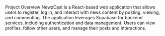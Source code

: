 Project Overview
NewzCast is a React-based web application that allows users to register, log in, and interact with news content by posting, viewing, and commenting.
The application leverages Supabase for backend services, including authentication and data management. 
Users can view profiles, follow other users, and manage their posts and interactions.
